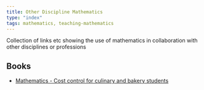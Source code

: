 ```yaml
---
title: Other Discipline Mathematics
type: "index"
tags: mathematics, teaching-mathematics
---
```




Collection of links etc showing the use of mathematics in collaboration with other disciplines or professions

## Books

- [Mathematics - Cost control for culinary and bakery students](https://openwa.pressbooks.pub/culinarymath/front-matter/introduction/)




